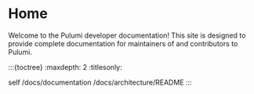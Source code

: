# Home

Welcome to the Pulumi developer documentation! This site is designed to provide
complete documentation for maintainers of and contributors to Pulumi.

:::{toctree}
:maxdepth: 2
:titlesonly:

self
/docs/documentation
/docs/architecture/README
:::

